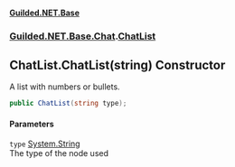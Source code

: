 #### [Guilded.NET.Base](Guilded_NET_Base.md 'Guilded.NET.Base')
### [Guilded.NET.Base.Chat](Guilded_NET_Base.md#Guilded_NET_Base_Chat 'Guilded.NET.Base.Chat').[ChatList](ChatList.md 'Guilded.NET.Base.Chat.ChatList')
## ChatList.ChatList(string) Constructor
A list with numbers or bullets.  
```csharp
public ChatList(string type);
```
#### Parameters
<a name='Guilded_NET_Base_Chat_ChatList_ChatList(string)_type'></a>
`type` [System.String](https://docs.microsoft.com/en-us/dotnet/api/System.String 'System.String')  
The type of the node used
  
